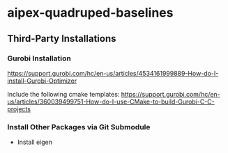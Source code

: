 # aipex-quadruped-baselines
## Third-Party Installations
### Gurobi Installation
https://support.gurobi.com/hc/en-us/articles/4534161999889-How-do-I-install-Gurobi-Optimizer


Include the following cmake templates: https://support.gurobi.com/hc/en-us/articles/360039499751-How-do-I-use-CMake-to-build-Gurobi-C-C-projects


### Install Other Packages via Git Submodule
- Install eigen